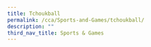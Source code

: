```yaml
---
title: Tchoukball
permalink: /cca/Sports-and-Games/tchoukball/
description: ""
third_nav_title: Sports & Games
---
```

